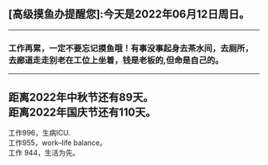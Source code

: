 ## [高级摸鱼办提醒您]:今天是2022年06月12日周日。
---
### 工作再累，一定不要忘记摸鱼哦！有事没事起身去茶水间，去厕所，去廊道走走别老在工位上坐着，钱是老板的,但命是自己的。
---
距离2022年中秋节还有89天。  
距离2022年国庆节还有110天。  
---
工作996，生病ICU.  
工作955，work–life balance。  
工作 944，生活为先。